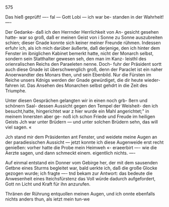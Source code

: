 575

Das hieß geprüft! —- fal — Gott Lobi — ich war be-
standen in der Wahrheit! —-

Der Gedanke- daß ich den Herrnder Herrlichkeit von An-
gesicht gesehen hatte- war so groß, daß er meinen Geist von i
Sonne zu Sonne auszubreiten schien; dieser Gnade konnte
sich keiner meiner Freunde rühmen. Indessen erfuhr ich, als
ich mich darüber äußerte, daß derjenige, den ich hinter dem
Fenster im ibniglichen Kabinet bemerkt hatte, nicht der Monarch
selbst, sondern sein Statthalter gewesen seh, den man im Kanz-
leisthl des orienralischen Reichs den Paraeleten nenne. Doch-
fuhr der Präsident sortt auch diese Gnade ist überschwenglich
groß, denn der Paraclet ist ein naher Anoerwandter des Monars
then, und sein Ebenbild. Nur die Fürsten im Reiche unsers
Kdnigs werden der Gnade gewürdiget, die dir heute wieder-
fahren ist. Das Ansehen des Monarchen selbst gehdrt in die
Zeit des Triumphe.

Unter diesen Gesprächen gelangten wir in einen noch grb-
ßern und schönern Saal- dessen Aussicht gegen den Tempel
der Weisheit- den ich besucht,hatte, hingerichtet war z hier
wurde ein Mahl angerichtet;" in meinem Innersten aber ge-
noß ich schon Friede und Freude im heiligen Geists Jch war
unter Brüdern — und unter solchen Brüdern sehn, das will
viel sagen. «

Jch stand mir dem Präsidenten ant Fenster, und weidete
meine Augen an der paradiesischen Aussicht — jetzt konnte
ich diese Augenweide erst recht genießen: vorher hatte die
Probe mein Heimweh «- eraeerbirt —- wie die Aerzte sagen,
und dann schmeckt einem. eigentlich nichts. —-

Auf einmal entstand ein Donner vom Gebirge her, der
mit dem sausenden Getbne eines Sturms begleitet war, bald
uerkte ich, daß die große Glocke gezogen wurde; ich fragte —-
tnd bekam zur Antwort: das bedeute die Anwesenheit eines
Iteichsfürstenz das Voll würde dadurch aufgefordert, Gott
nn Licht und Kraft für ihn anzurufen.

Thränen der Rührung entquollen meinen Augen, und ich
onnte ebenfalls nichts anders thun, als ietzt mein tun-we

